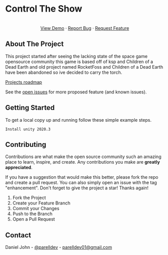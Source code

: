 # Control The Show

  <p align="center">
    <br />
    <a href="https://github.com/Parell/CTS">View Demo</a>
    ·
    <a href="https://github.com/Parell/CTS/issues">Report Bug</a>
    ·
    <a href="https://github.com/Parell/CTS/issues">Request Feature</a>
  </p>
</div>

## About The Project

This project started after seeing the lacking state of the space game opensource community this game is based off of ksp and Children of a Dead Earth
and old project named RocketFoss and Children of a Dead Earth have been abandoned so ive decided to carry the torch.

<a href="https://github.com/Parell/CTS/projects?type=beta">Projects roadmap</a>

See the [open issues](https://github.com/Parell/CTS/issues) for more proposed feature (and known issues).

## Getting Started

To get a local copy up and running follow these simple example steps.

  ```
  Install unity 2020.3
  ```

## Contributing

Contributions are what make the open source community such an amazing place to learn, inspire, and create. Any contributions you make are **greatly appreciated**.

If you have a suggestion that would make this better, please fork the repo and create a pull request. You can also simply open an issue with the tag "enhancement".
Don't forget to give the project a star! Thanks again!

1. Fork the Project
2. Create your Feature Branch
3. Commit your Changes
4. Push to the Branch
5. Open a Pull Request

## Contact

Daniel John - [@parelldev](https://twitter.com/parelldev) - parelldev01@gmail.com
